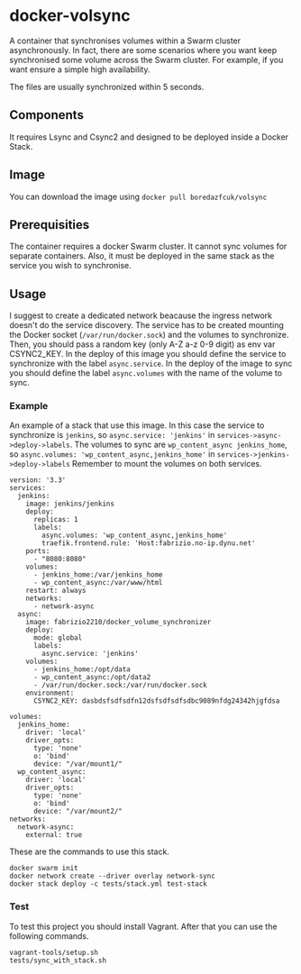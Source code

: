 # docker-volsync

A container that synchronises volumes within a Swarm cluster asynchronously. In fact, there are some scenarios 
where you want keep synchronised some volume across the Swarm cluster. For example,
if you want ensure a simple high availability.

The files are usually synchronized within 5 seconds.

## Components
It requires Lsync and Csync2 and designed to be deployed inside a Docker Stack.

## Image
You can download the image using `docker pull boredazfcuk/volsync`

## Prerequisities
The container requires a docker Swarm cluster. It cannot sync volumes for separate containers. Also, it must be deployed in the 
same stack as the service you wish to synchronise.

## Usage
I suggest to create a dedicated network beacause the ingress network doesn't do the service discovery.
The service has to be created mounting the Docker socket (`/var/run/docker.sock`) and the volumes to synchronize.
Then, you should pass a random key (only A-Z a-z 0-9 digit) as env var CSYNC2_KEY.
In the deploy of this image you should define the service to synchronize with the label `async.service`.
In the deploy of the image to sync you should define the label `async.volumes` with the name of the volume to sync.

### Example
An example of a stack that use this image.
In this case the service to synchronize is `jenkins`, so `async.service: 'jenkins'`
in `services->async->deploy->labels`.
The volumes to sync are `wp_content_async jenkins_home`, so `async.volumes: 'wp_content_async,jenkins_home'`
in `services->jenkins->deploy->labels`
Remember to mount the volumes on both services.

```
version: '3.3'
services:
  jenkins:
    image: jenkins/jenkins
    deploy:
      replicas: 1
      labels: 
        async.volumes: 'wp_content_async,jenkins_home'
        traefik.frontend.rule: 'Host:fabrizio.no-ip.dynu.net'
    ports:
      - "8080:8080"
    volumes:
      - jenkins_home:/var/jenkins_home
      - wp_content_async:/var/www/html
    restart: always
    networks: 
      - network-async
  async:
    image: fabrizio2210/docker_volume_synchronizer
    deploy:
      mode: global
      labels:
        async.service: 'jenkins'
    volumes:
      - jenkins_home:/opt/data
      - wp_content_async:/opt/data2
      - /var/run/docker.sock:/var/run/docker.sock
    environment:
      CSYNC2_KEY: dasbdsfsdfsdfn12dsfsdfsdfsdbc9089nfdg24342hjgfdsa
     
volumes:
  jenkins_home:
    driver: 'local'
    driver_opts: 
      type: 'none'
      o: 'bind'
      device: "/var/mount1/"
  wp_content_async:
    driver: 'local'
    driver_opts: 
      type: 'none'
      o: 'bind'
      device: "/var/mount2/"
networks:
  network-async:
    external: true
```
These are the commands to use this stack.
```
docker swarm init
docker network create --driver overlay network-sync
docker stack deploy -c tests/stack.yml test-stack
```


### Test

To test this project you should install Vagrant.
After that you can use the following commands.

```
vagrant-tools/setup.sh
tests/sync_with_stack.sh
```
